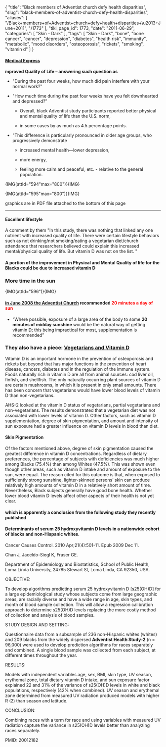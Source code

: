 {
    "title": "Black members of Adventist church defy health disparities",
    "slug": "black-members-of-adventist-church-defy-health-disparities",
    "aliases": [
        "/Black+members+of+Adventist+church+defy+health+disparities+\u2013+June+2011",
        "/1773"
    ],
    "tiki_page_id": 1773,
    "date": "2011-06-29",
    "categories": [
        "Skin - Dark"
    ],
    "tags": [
        "Skin - Dark",
        "bone",
        "bone cancer",
        "cancer",
        "depression",
        "diabetes",
        "health risk",
        "immunity",
        "metabolic",
        "mood disorders",
        "osteoporosis",
        "rickets",
        "smoking",
        "vitamin d"
    ]
}


#### [Medical Express](http://medicalxpress.com/news/2011-06-black-members-adventist-church-defy.html)

 **mproved Quality of Life – answering such question as** 

* "During the past four weeks, how much did pain interfere with your normal work?"

* "How much time during the past four weeks have you felt downhearted and depressed?”

   * Overall, black Adventist study participants reported better physical and mental quality of life than the U.S. norm, 

   * in some cases by as much as 4.5 percentage points.

* "This difference is particularly pronounced in older age groups, who progressively demonstrate

   * increased mental health—lower depression, 

   * more energy, 

   * feeling more calm and peaceful, etc. - relative to the general population.

{IMG(attId="594"max="800")}{IMG}

{IMG(attId="595"max="800")}{IMG}

graphics are in PDF file attached to the bottom of this page

---

#### Excellent lifestyle

A comment by them "In this study, there was nothing that linked any one nutrient with increased quality of life. There were certain lifestyle behaviors such as not drinking/not smoking/eating a vegetarian diet/church attendance that researchers believed could explain this increased mental/physical quality of life. But vitamin D was not on the list. "

#### A portion of the improvement in Physical and Mental Quality of life for the Blacks could be due to increased vitamin D

### More time in the sun

{IMG(attId="596")}{IMG}

#### [in June 2008 the Adventist Church](http://www.adventistreview.org/issue.php?issue=2008-1518&page=16) recommended <span style="color:#F00;">20 minutes a day of sun</span>

* “Where possible, exposure of a large area of the body to some  **20 minutes of midday sunshine**  would be the natural way of getting vitamin D; this being impractical for most, supplementation is recommended”

### They also have a piece: [Vegetarians and Vitamin D](http://www.llu.edu/public-health/health/vitamind.page)

Vitamin D is an important hormone in the prevention of osteoporosis and rickets but beyond that has major functions in the prevention of heart disease, cancers, diabetes and in the regulation of the immune system. Foods naturally rich in vitamin D are all from animal sources: cod liver oil, finfish, and shellfish. The only naturally occurring plant sources of vitamin D are certain mushrooms, in which it is present in only small amounts. There has been concern that vegetarians would have lower blood levels of vitamin D than non-vegetarians.

AHS-2 looked at the vitamin D status of vegetarians, partial vegetarians and non-vegetarians. The results demonstrated that a vegetarian diet was not associated with lower levels of vitamin D. Other factors, such as vitamin D supplementation, degree of skin pigmentation, and amount and intensity of sun exposure had a greater influence on vitamin D levels in blood than diet.

#### Skin Pigmentation

Of the factors mentioned above, degree of skin pigmentation caused the greatest difference in vitamin D concentrations. Regardless of dietary preferences, the percentage of subjects with deficiencies was much higher among Blacks (75.4%) than among Whites (47.5%). This was shown even though other areas, such as vitamin D intake and amount of exposure to the sun, were equal. The reason cited for this outcome is that, when exposed to sufficiently strong sunshine, lighter-skinned persons’ skin can produce relatively high amounts of vitamin D in a relatively short amount of time. Nevertheless, Black subjects generally have good bone health. Whether lower blood vitamin D levels affect other aspects of their health is not yet clear.

#### which is apparently a conclusion from the following study they recently published

#### Determinants of serum 25 hydroxyvitamin D levels in a nationwide cohort of blacks and non-Hispanic whites.

Cancer Causes Control. 2010 Apr;21(4):501-11. Epub 2009 Dec 11.

Chan J, Jaceldo-Siegl K, Fraser GE.

Department of Epidemiology and Biostatistics, School of Public Health, Loma Linda University, 24785 Stewart St, Loma Linda, CA 92350, USA.

OBJECTIVE:

To develop algorithms predicting serum 25 hydroxyvitamin D <span>[s25(OH)D]</span> for a large epidemiological study whose subjects come from large geographic areas, are racially diverse and have a wide range in age, skin types, and month of blood sample collection. This will allow a regression calibration approach to determine s25(OH)D levels replacing the more costly method of collection and analysis of blood samples.

STUDY DESIGN AND SETTING:

Questionnaire data from a subsample of 236 non-Hispanic whites (whites) and 209 blacks from the widely dispersed  **Adventist Health Study-2** (n = 96,000) were used to develop prediction algorithms for races separately and combined. A single blood sample was collected from each subject, at different times throughout the year.

RESULTS:

Models with independent variables age, sex, BMI, skin type, UV season, erythemal zone, total dietary vitamin D intake, and sun exposure factor explained 22 and 31% of the variance of s25(OH)D levels in white and black populations, respectively (42% when combined). UV season and erythemal zone determined from measured UV radiation produced models with higher R (2) than season and latitude.

CONCLUSION:

Combining races with a term for race and using variables with measured UV radiation capture the variance in s25(OH)D levels better than analyzing races separately.

PMID:     20012182